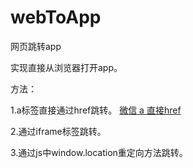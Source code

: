 # webToApp
网页跳转app

实现直接从浏览器打开app。

方法：

1.a标签直接通过href跳转。
<a class="item" href="weixin://">微信 a 直接href</a>

2.通过iframe标签跳转。

3.通过js中window.location重定向方法跳转。
